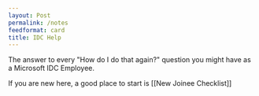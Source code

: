 ```yaml
---
layout: Post
permalink: /notes
feedformat: card
title: IDC Help
---
```


The answer to every "How do I do that again?" question you might have as a Microsoft IDC Employee.

If you are new here, a good place to start is [[New Joinee Checklist]]